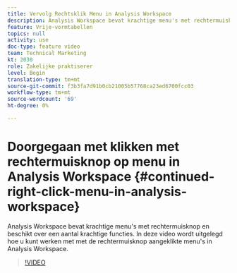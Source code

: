 ```yaml
---
title: Vervolg Rechtsklik Menu in Analysis Workspace
description: Analysis Workspace bevat krachtige menu's met rechtermuisknop en beschikt over een aantal krachtige functies. In deze video wordt uitgelegd hoe u kunt werken met met de rechtermuisknop aangeklikte menu's in Analysis Workspace.
feature: Vrije-vormtabellen
topics: null
activity: use
doc-type: feature video
team: Technical Marketing
kt: 2030
role: Zakelijke praktiserer
level: Begin
translation-type: tm+mt
source-git-commit: f3b3fa7d91b0cb21005b57768ca23ed6700fcc03
workflow-type: tm+mt
source-wordcount: '69'
ht-degree: 0%

---
```



# Doorgegaan met klikken met rechtermuisknop op menu in Analysis Workspace {#continued-right-click-menu-in-analysis-workspace}

Analysis Workspace bevat krachtige menu&#39;s met rechtermuisknop en beschikt over een aantal krachtige functies. In deze video wordt uitgelegd hoe u kunt werken met met de rechtermuisknop aangeklikte menu&#39;s in Analysis Workspace.

>[!VIDEO](https://video.tv.adobe.com/v/23982/?quality=12)
